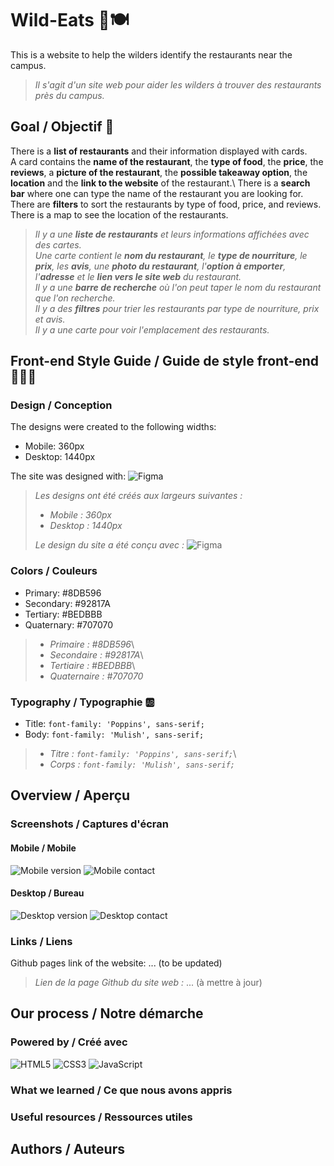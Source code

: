 # Wild-Eats 🥩🍽️

This is a website to help the wilders identify the restaurants near the campus.

> _Il s'agit d'un site web pour aider les wilders à trouver des restaurants près du campus._

## Goal / Objectif 🎯

There is a **list of restaurants** and their information displayed with cards.\
A card contains the **name of the restaurant**, the **type of food**, the **price**, the **reviews**, a **picture of the restaurant**, the **possible takeaway option**, the **location** and the **link to the website** of the restaurant.\ 
There is a **search bar** where one can type the name of the restaurant you are looking for.\
There are **filters** to sort the restaurants by type of food, price, and reviews.\
There is a map to see the location of the restaurants.

> _Il y a une **liste de restaurants** et leurs informations affichées avec des cartes._\
> _Une carte contient le **nom du restaurant**, le **type de nourriture**, le **prix**, les **avis**, une **photo du restaurant**, l'**option à emporter**, l'**adresse** et le **lien vers le site web** du restaurant._\
> _Il y a une **barre de recherche** où l'on peut taper le nom du restaurant que l'on recherche._\
> _Il y a des **filtres** pour trier les restaurants par type de nourriture, prix et avis._\
> _Il y a une carte pour voir l'emplacement des restaurants._

## Front-end Style Guide / Guide de style front-end 🧑🏽‍💻

### Design / Conception

The designs were created to the following widths:

- Mobile: 360px
- Desktop: 1440px

The site was designed with: ![Figma](https://img.shields.io/badge/figma-%23F24E1E.svg?style=for-the-badge&logo=figma&logoColor=white)

> _Les designs ont été créés aux largeurs suivantes :_
>
> - _Mobile : 360px_
> - _Desktop : 1440px_
>
> _Le design du site a été conçu avec :_ ![Figma](https://img.shields.io/badge/figma-%23F24E1E.svg?style=for-the-badge&logo=figma&logoColor=white)

### Colors / Couleurs

- Primary: #8DB596
- Secondary: #92817A
- Tertiary: #BEDBBB
- Quaternary: #707070

> - _Primaire : #8DB596_\
> - _Secondaire : #92817A_\
> - _Tertiaire : #BEDBBB_\
> - _Quaternaire : #707070_

### Typography / Typographie 🆎

- Title: `font-family: 'Poppins', sans-serif;`
- Body: `font-family: 'Mulish', sans-serif;`

> - _Titre : `font-family: 'Poppins', sans-serif;`_\
> - _Corps : `font-family: 'Mulish', sans-serif;`_

## Overview / Aperçu

### Screenshots / Captures d'écran

#### Mobile / Mobile

![Mobile version](./images/designs/version_mobile.png)
![Mobile contact](./images/designs/Contact_Mobile.png)

#### Desktop / Bureau

![Desktop version](./images/designs/Version_Desktop.png)
![Desktop contact](./images/designs/Contact_Desktop.png)

### Links / Liens

Github pages link of the website: ... (to be updated)

> _Lien de la page Github du site web :_ ... (à mettre à jour)

## Our process / Notre démarche

### Powered by / Créé avec

![HTML5](https://img.shields.io/badge/-HTML5-E34F26?style=flat-square&logo=html5&logoColor=white)
![CSS3](https://img.shields.io/badge/-CSS3-1572B6?style=flat-square&logo=css3)
![JavaScript](https://img.shields.io/badge/-JavaScript-black?style=flat-square&logo=javascript)

### What we learned / Ce que nous avons appris

### Useful resources / Ressources utiles

## Authors / Auteurs
